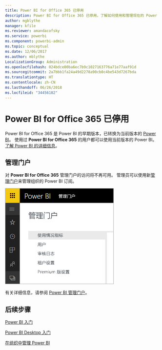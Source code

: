 ```yaml
---
title: Power BI for Office 365 已停用
description: Power BI for Office 365 已停用，了解如何使用和管理现在的 Power BI。
author: mgblythe
manager: kfile
ms.reviewer: amandacofsky
ms.service: powerbi
ms.component: powerbi-admin
ms.topic: conceptual
ms.date: 12/06/2017
ms.author: mblythe
LocalizationGroup: Administration
ms.openlocfilehash: 024bdce00ba6ec7b9c1027163776a71e77aaf91d
ms.sourcegitcommit: 2a7bbb1fa24a49d2278a90cb0c4be543d7267bda
ms.translationtype: HT
ms.contentlocale: zh-CN
ms.lasthandoff: 06/26/2018
ms.locfileid: "34456102"
---
```

# <a name="power-bi-for-office-365-is-retired"></a>Power BI for Office 365 已停用
Power BI for Office 365 是 Power BI 的早期版本，已转换为当前版本的 [Power BI](https://powerbi.microsoft.com)。 使用过 **Power BI for Office 365** 的用户都可以使用当前版本的 Power BI。 [了解 Power BI 的详细信息](service-get-started.md)。

## <a name="the-admin-portal"></a>管理门户
对 **Power BI for Office 365** 管理门户的访问将不再可用。 管理员可以使用新[管理门户](https://app.powerbi.com/admin-portal)来管理组织的 Power BI 订阅。

![](media/service-admin-o365portal-retired/powerbi-admin-landing-page.png)

有关详细信息，请参阅 [Power BI 管理门户](service-admin-portal.md)。

## <a name="next-steps"></a>后续步骤
[Power BI 入门](service-get-started.md)

[Power BI Desktop 入门](desktop-getting-started.md)

[在组织中管理 Power BI](service-admin-administering-power-bi-in-your-organization.md)
